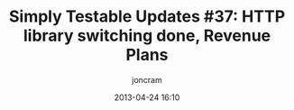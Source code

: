 ---
title: "Simply Testable Updates #37: HTTP library switching done, Revenue Plans"
date: 2013-04-24 16:10
author: joncram
newsletter:
    issue_number: 37th
    url: https://us5.campaign-archive1.com/?u=ac75e33d993d2b502e333ddd0&amp;id=9425573fb8
    closing_sentence: Expect the next newsletter in a week from now on May 1.
    highlights:
        - HTTP client library changes complete (phew!)
        - Revenue plans afoot
---